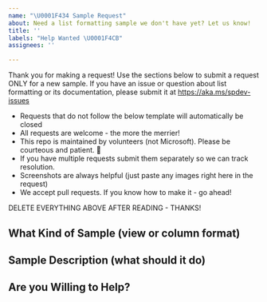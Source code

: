 ```yaml
---
name: "\U0001F434 Sample Request"
about: Need a list formatting sample we don't have yet? Let us know!
title: ''
labels: "Help Wanted \U0001F4CB"
assignees: ''

---
```


Thank you for making a request! Use the sections below to submit a request ONLY for a new sample. If you have an issue or question about list formatting or its documentation, please submit it at https://aka.ms/spdev-issues

- Requests that do not follow the below template will automatically be closed
- All requests are welcome - the more the merrier!
- This repo is maintained by volunteers (not Microsoft). Please be courteous and patient. 🙂
- If you have multiple requests submit them separately so we can track resolution.
- Screenshots are always helpful (just paste any images right here in the request)
- We accept pull requests. If you know how to make it - go ahead!

DELETE EVERYTHING ABOVE AFTER READING - THANKS!

## What Kind of Sample (view or column format)


## Sample Description (what should it do)


## Are you Willing to Help?
